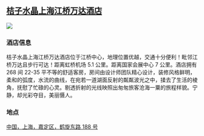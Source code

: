 ## [桔子水晶上海江桥万达酒店](https://hotels.ctrip.com/hotels/95231489.html)

![](http://localhost:3000/hotel_id_028.jpg)

### 酒店信息

桔子水晶上海江桥万达酒店位于江桥中心，地理位置优越，交通十分便利！毗邻江桥万达且步行可达！距离虹桥机场 5.1 公里。距离国家会展中心 7 公里。酒店拥有 268 间 22-35 平不等的舒适客房，房间由设计师团队精心设计，装修风格鲜明，柔和的弧度，水流的曲线，在宛若一道湖面反射的粼粼波光之中，揉去了生活的棱角，抚慰了忙碌的心灵。剔透折射的光线映照出匆匆旅客沧海一粟的旅程样貌。宁静，却光彩夺目，美丽慑人。

### 地点

[中国，上海，嘉定区，鹤旋东路 188 号](https://map.baidu.com/search/%E6%A1%94%E5%AD%90%E6%B0%B4%E6%99%B6%E4%B8%8A%E6%B5%B7%E6%B1%9F%E6%A1%A5%E4%B8%87%E8%BE%BE%E9%85%92%E5%BA%97/@13506846.135,3642227.2,19z?querytype=s&da_src=shareurl&wd=%E6%A1%94%E5%AD%90%E6%B0%B4%E6%99%B6%E4%B8%8A%E6%B5%B7%E6%B1%9F%E6%A1%A5%E4%B8%87%E8%BE%BE%E9%85%92%E5%BA%97&c=289&src=0&pn=0&sug=0&l=19&b=(13524885.42,3651363.66;13525909.42,3651868.66)&from=webmap&biz_forward=%7B%22scaler%22:2,%22styles%22:%22pl%22%7D&device_ratio=2)